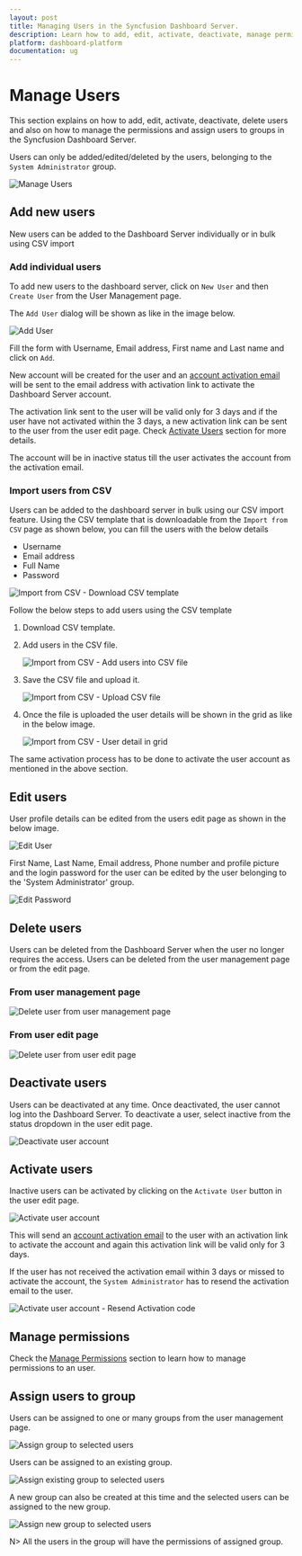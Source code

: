 ```yaml
---
layout: post
title: Managing Users in the Syncfusion Dashboard Server.
description: Learn how to add, edit, activate, deactivate, manage permissions, assign users to group and delete users in the Syncfusion Dashboard Server.
platform: dashboard-platform
documentation: ug
---
```


# Manage Users

This section explains on how to add, edit, activate, deactivate, delete users and also on how to manage the permissions and assign users to groups in the Syncfusion Dashboard Server.

Users can only be added/edited/deleted by the users, belonging to the `System Administrator` group.

![Manage Users](images/manage-users.png)

## Add new users

New users can be added to the Dashboard Server individually or in bulk using CSV import

### Add individual users

To add new users to the dashboard server, click on `New User` and then `Create User` from the User Management page. 

The `Add User` dialog will be shown as like in the image below.

![Add User](images/add-user.png)

Fill the form with Username, Email address, First name and Last name and click on `Add`. 

New account will be created for the user and an [account activation email](/en-us/dashboard-platform/dashboard-server/site-settings/email-settings) will be sent to the email address with activation link to activate the Dashboard Server account.

The activation link sent to the user will be valid only for 3 days and if the user have not activated within the 3 days, a new activation link can be sent to the user from the user edit page. Check [Activate Users](#activate-users) section for more details.

The account will be in inactive status till the user activates the account from the activation email.

### Import users from CSV

Users can be added to the dashboard server in bulk using our CSV import feature. Using the CSV template that is downloadable from the `Import from CSV` page as shown below, you can fill the users with the below details

* Username
* Email address
* Full Name
* Password

![Import from CSV - Download CSV template](images/csv-import.png)

Follow the below steps to add users using the CSV template

1. Download CSV template.
2. Add users in the CSV file.

	![Import from CSV - Add users into CSV file](images/csv-import-add-users.png)

3. Save the CSV file and upload it.

	![Import from CSV - Upload CSV file](images/csv-import-upload.png)

4. Once the file is uploaded the user details will be shown in the grid as like in the below image.

	![Import from CSV - User detail in grid](images/csv-import-grid.png)

The same activation process has to be done to activate the user account as mentioned in the above section.   
	
## Edit users
User profile details can be edited from the users edit page as shown in the below image.

![Edit User](images/edit-user.png)

First Name, Last Name, Email address, Phone number and profile picture and the login password for the user can be edited by the user belonging to the 'System Administrator' group.  
	
![Edit Password](images/edit-password.png)
	
## Delete users
Users can be deleted from the Dashboard Server when the user no longer requires the access. Users can be deleted from the user management page or from the edit page.

### From user management page

![Delete user from user management page](images/delete-user-1.png)

### From user edit page

![Delete user from user edit page](images/delete-user-2.png)

## Deactivate users
Users can be deactivated at any time. Once deactivated, the user cannot log into the Dashboard Server.
To deactivate a user, select inactive from the status dropdown in the user edit page.

![Deactivate user account](images/deactivate-user.png)

## Activate users
Inactive users can be activated by clicking on the `Activate User` button in the user edit page.

![Activate user account](images/activate-user.png)

This will send an [account activation email](/en-us/dashboard-platform/dashboard-server/site-settings/email-settings) to the user with an activation link to activate the account and again this activation link will be valid only for 3 days.

If the user has not received the activation email within 3 days or missed to activate the account, the `System Administrator` has to resend the activation email to the user.

![Activate user account - Resend Activation code](images/activate-user-resend.png)
	
## Manage permissions
Check the [Manage Permissions](/en-us/dashboard-platform/dashboard-server/administration/manage-permissions) section to learn how to manage permissions to an user.
	
## Assign users to group
Users can be assigned to one or many groups from the user management page.

![Assign group to selected users](images/assign-group-to-users.png)

Users can be assigned to an existing group.

![Assign existing group to selected users](images/assign-group-to-users-1.png)

A new group can also be created at this time and the selected users can be assigned to the new group.

![Assign new group to selected users](images/assign-group-to-users-2.png)

N> All the users in the group will have the permissions of assigned group.